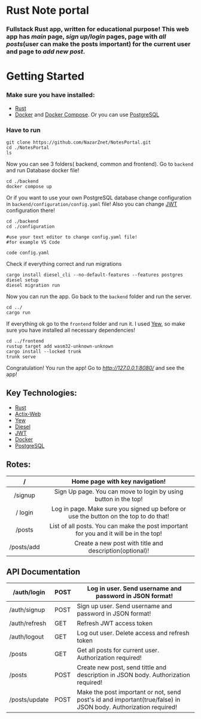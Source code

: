 # Rust Note portal
### Fullstack Rust app, written for educational purpose! This web app has *main* page, *sign up/login* pages, page with *all posts*(user can make the posts important) for the current user and page to *add new post*. 

# Getting Started
### Make sure you have installed: 
* [Rust](https://www.rust-lang.org/)
* [Docker](https://www.docker.com/) and [Docker Compose](https://docs.docker.com/compose/). Or you can use [PostgreSQL](https://www.postgresql.org/) 

### Have to run
```
git clone https://github.com/NazarZnet/NotesPortal.git
cd ./NotesPortal
ls
```
Now you can see 3 folders( backend, common and frontend). Go to `backend` and run Database docker file! 
```
cd ./backend
docker compose up
```
Or if you want to use your own PostgreSQL database change configuration in `backend/configuration/config.yaml` file! Also you can change [JWT](https://jwt.io/) configuration there!
```
cd ./backend
cd ./configuration

#use your text editor to change config.yaml file!
#for example VS Code

code config.yaml
```
Check if everything correct and run migrations
```
cargo install diesel_cli --no-default-features --features postgres
diesel setup
diesel migration run
```

Now you can run the app. Go back to  the `backend` folder and run the server.

```
cd ../
cargo run
```
If everything ok go to the `frontend` folder and run it. I used [Yew](https://yew.rs/), so make sure you have installed all necessary dependencies!

```
cd ../frontend
rustup target add wasm32-unknown-unknown
cargo install --locked trunk
trunk serve
```
Congratulation! You run the app! Go to *http://127.0.0.1:8080/* and see the app!

## Key Technologies:
* [Rust](https://www.rust-lang.org/)
* [Actix-Web](https://actix.rs/)
* [Yew](https://yew.rs/)
* [Diesel](https://diesel.rs/)
* [JWT](https://jwt.io/)
* [Docker](https://www.docker.com/)
* [PostgreSQL](https://www.postgresql.org/)

## Rotes:

|      /     	|                             Home page with key navigation!                            	|
|:----------:	|:-------------------------------------------------------------------------------------:	|
|   /signup  	|            Sign Up page. You can move to login by using button in the top!            	|
|   / login  	|  Log in page. Make sure you signed up before or use the button on the top to do that! 	|
|   /posts   	| List of all posts. You can make the post important for you and it will be in the top! 	|
| /posts/add 	|                Create a new post with title and description(optional)!                	|

## API Documentation

| /auth/login    	| POST 	| Log in user. Send username and password in JSON format!                                                        	|
|----------------	|------	|----------------------------------------------------------------------------------------------------------------	|
| /auth/signup   	| POST 	| Sign up user. Send username and password in JSON format!                                                       	|
| /auth/refresh  	| GET  	| Refresh JWT access token                                                                                       	|
| /auth/logout   	| GET  	| Log out user. Delete access and refresh token                                                                  	|
| /posts         	| GET  	| Get all posts for current user. Authorization required!                                                        	|
| /posts         	| POST 	| Create new post, send tittle and description in JSON body. Authorization required!                             	|
| /posts/update 	| POST 	| Make the post important or not, send post's id and important(true/false) in JSON body. Authorization required! 	|
